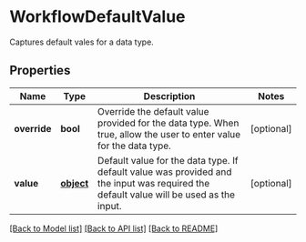 # WorkflowDefaultValue

Captures default vales for a data type. 
## Properties
Name | Type | Description | Notes
------------ | ------------- | ------------- | -------------
**override** | **bool** | Override the default value provided for the data type. When true, allow the user to enter value for the data type.   | [optional] 
**value** | [**object**](.md) | Default value for the data type. If default value was provided and the input was required the default value will be used as the input.    | [optional] 

[[Back to Model list]](../README.md#documentation-for-models) [[Back to API list]](../README.md#documentation-for-api-endpoints) [[Back to README]](../README.md)


